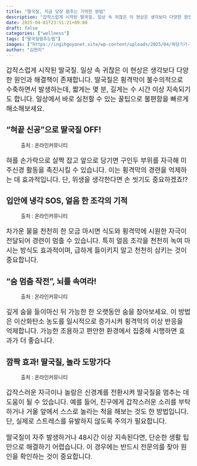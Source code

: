 ```yaml
---
title: "딸국질, 지금 당장 멈추는 기막힌 방법"
description: "갑작스럽게 시작된 딸국질. 일상 속 귀찮은 이 현상은 생각보다 다양한 원인과 해결책이 존재합니다. 딸국질은 횡격막이 불수의적으로 수축하면서 발생하는데, 짧게는 몇 분, 길게는 수 시간 이상 지속되기도 합니다. 일상에서 바로 실천할 수 있는 꿀팁으로 불편함을 빠르게 해소"
date: 2025-04-01T23:51:21+09:00
draft: false
categories: ["wellness"]
tags: ["딸국질멈추는법"]
images: ["https://ingihgoyonet.site/wp-content/uploads/2025/04/혀당기기-1024x683.jpg", "https://ingihgoyonet.site/wp-content/uploads/2025/03/딸국질멈추는법-1024x657.jpg", "https://ingihgoyonet.site/wp-content/uploads/2025/04/숨참기-724x1024.jpg", "https://ingihgoyonet.site/wp-content/uploads/2025/04/놀래키기딸국질-1024x683.jpg"]
author: "김현지"
---
```


<p style="font-size:18px">갑작스럽게 시작된 딸국질. 일상 속 귀찮은 이 현상은 생각보다 다양한 원인과 해결책이 존재합니다. 딸국질은 횡격막이 불수의적으로 수축하면서 발생하는데, 짧게는 몇 분, 길게는 수 시간 이상 지속되기도 합니다. 일상에서 바로 실천할 수 있는 꿀팁으로 불편함을 빠르게 해소해보세요.</p> <h2 >“혀끝 신공”으로 딸국질 OFF!</h2> <figure ><img src="https://ingihgoyonet.site/wp-content/uploads/2025/04/혀당기기-1024x683.jpg" alt="" style="aspect-ratio:16/9;object-fit:cover"/><figcaption >출처 : 온라인커뮤니티</figcaption></figure> <p style="font-size:18px">혀를 손가락으로 살짝 잡고 앞으로 당기면 구인두 부위를 자극해 미주신경 활동을 촉진시킬 수 있습니다. 이는 횡격막의 경련을 억제하는 데 효과적입니다. 단, 위생을 생각한다면 손 씻기도 중요하겠죠!?</p> <h2 >입안에 냉각 SOS, 얼음 한 조각의 기적</h2> <figure ><img src="https://ingihgoyonet.site/wp-content/uploads/2025/03/딸국질멈추는법-1024x657.jpg" alt="" style="aspect-ratio:16/9;object-fit:cover"/><figcaption >출처 : 온라인커뮤니티</figcaption></figure> <p style="font-size:18px">차가운 물을 천천히 한 모금 마시면 식도와 횡격막에 시원한 자극이 전달되어 경련이 멈출 수 있습니다. 특히 얼음 조각을 천천히 녹여 마시는 방식도 효과적이며, 급하게 들이키지 말고 천천히 삼키는 것이 중요합니다.</p> <h2 >“숨 멈춤 작전”, 뇌를 속여라!</h2> <figure ><img src="https://ingihgoyonet.site/wp-content/uploads/2025/04/숨참기-724x1024.jpg" alt="" style="aspect-ratio:16/9;object-fit:cover"/><figcaption >출처 : 온라인커뮤니티</figcaption></figure> <p style="font-size:18px">깊게 숨을 들이마신 뒤 가능한 한 오랫동안 숨을 참아보세요. 이 방법은 이산화탄소 농도를 일시적으로 증가시켜 횡격막의 이상 반응을 억제합니다. 가능한 조용하고 편안한 환경에서 집중해 시행하면 효과가 더 좋습니다.</p> <h2 >깜짝 효과! 딸국질, 놀라 도망가다</h2> <figure ><img src="https://ingihgoyonet.site/wp-content/uploads/2025/04/놀래키기딸국질-1024x683.jpg" alt="" style="aspect-ratio:16/9;object-fit:cover"/><figcaption >출처 : 온라인커뮤니티</figcaption></figure> <p style="font-size:18px">갑작스러운 자극이나 놀람은 신경계를 전환시켜 딸국질을 멈추는 데 도움이 될 수 있습니다. 예를 들어, 친구에게 갑작스러운 소리를 부탁하거나 거울 앞에서 스스로 놀라는 척을 해보는 것도 한 방법입니다. 단, 실제로 스트레스를 유발하지 않도록 주의가 필요합니다.</p> <p style="font-size:18px">딸국질이 자주 발생하거나 48시간 이상 지속된다면, 단순한 생활 팁만으로 해결하기 어렵습니다. 이 경우에는 반드시 전문의를 찾아 원인을 확인하는 것이 중요합니다. </p>